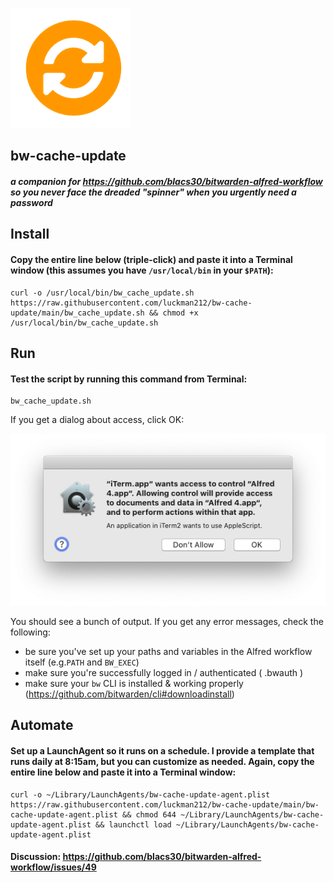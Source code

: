 ![](/sync.png)
## bw-cache-update
#### _a companion for https://github.com/blacs30/bitwarden-alfred-workflow so you never face the dreaded "spinner" when you urgently need a password_

## Install

#### Copy the entire line below (triple-click) and paste it into a Terminal window (this assumes you have `/usr/local/bin` in your `$PATH`):

```
curl -o /usr/local/bin/bw_cache_update.sh https://raw.githubusercontent.com/luckman212/bw-cache-update/main/bw_cache_update.sh && chmod +x /usr/local/bin/bw_cache_update.sh
```
## Run
#### Test the script by running this command from Terminal:
```
bw_cache_update.sh
```
If you get a dialog about access, click OK:

![](/access.png)

You should see a bunch of output. If you get any error messages, check the following:
- be sure you've set up your paths and variables in the Alfred workflow itself (e.g.`PATH` and `BW_EXEC`)
- make sure you're successfully logged in / authenticated ( .bwauth )
- make sure your `bw` CLI is installed & working properly (https://github.com/bitwarden/cli#downloadinstall)

## Automate
#### Set up a LaunchAgent so it runs on a schedule. I provide a template that runs daily at 8:15am, but you can customize as needed. Again, copy the entire line below and paste it into a Terminal window: 
```
curl -o ~/Library/LaunchAgents/bw-cache-update-agent.plist https://raw.githubusercontent.com/luckman212/bw-cache-update/main/bw-cache-update-agent.plist && chmod 644 ~/Library/LaunchAgents/bw-cache-update-agent.plist && launchctl load ~/Library/LaunchAgents/bw-cache-update-agent.plist
```

#### Discussion: https://github.com/blacs30/bitwarden-alfred-workflow/issues/49
